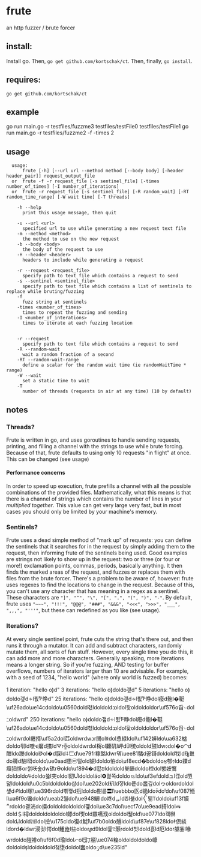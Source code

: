 # frute
an http fuzzer / brute forcer

## install:
Install go.  Then, `go get github.com/kortschak/ct`.  Then, finally, `go install`.

## requires:

`go get github.com/kortschak/ct`

## example

go run main.go -r testfiles/fuzzme3 testfiles/testFile0 testfiles/testFile1
go run main.go -r testfiles/fuzzme2 -f -times 2
## usage
```
  usage:
      frute [-h] [--url url --method method [--body body] [-header header_pair]] request_output_file
  or  frute -f -r request_file [-s sentinel_file] [-times number_of_times] [-I number_of_iterations]
  or  frute -r request_file [-s sentinel_file] [-R random_wait] [-RT random_time_range] [-W wait time] [-T threads]

    -h --help
      print this usage message, then quit

    -u --url <url>
      specified url to use while generating a new request text file
    -m --method <method>
      the method to use on the new request
    -b --body <body>
      the body of the request to use
    -H --header <header>
      headers to include while generating a request

    -r --request <request_file>
      specify path to text file which contains a request to send
    -s --sentinel <sentinel_file>
      specify path to text file which contains a list of sentinels to replace while bruting/fuzzing
    -f
      fuzz string at sentinels
    -times <number_of_times>
      times to repeat the fuzzing and sending
    -I <number_of_interations>
      times to iterate at each fuzzing location


    -r --request
      specify path to text file which contains a request to send
    -R --random-wait
      wait a random fraction of a second
    -RT --random-wait-range
      define a scalar for the random wait time (ie randomWaitTime * range)
    -W --wait
      set a static time to wait
    -T
      number of threads (requests in air at any time) (10 by default)
```
## notes
### Threads?
Frute is written in go, and uses goroutines to handle sending requests, printing, and filling a channel with the strings to use while brute forcing.  Because of that, frute defaults to using only 10 requests "in flight" at once.  This can be changed (see usage)
#### Performance concerns
In order to speed up execution, frute prefills a channel with all the possible combinations of the provided files.  Mathematically, what this means is that there is a channel of strings which contains the number of lines in your *multiplied together*.  This value can get very large very fast, but in most cases you should only be limited by your machine's memory.
### Sentinels?
Frute uses a dead simple method of "mark up" of requests: you can define the sentinels that it searches for in the request by simply adding them to the request, then informing frute of the sentinels being used.  Good examples are strings not likely to show up in the request: two or three (or four or more!) exclamation points, commas, periods, basically anything.  It then finds the marked areas of the request, and fuzzes or replaces them with files from the brute forcer.
There's a problem to be aware of, however: frute uses regexes to find the locations to change in the request.  Because of this, you can't use any character that has meaning in a regex as a sentinel.  These characters are `"]", "^", "\", "[", ".", "(", ")", "-"`.
By default, frute uses `"~~~", "!!!", "@@@", "###", "&&&", "<<<", ">>>", "___", ",,,", "'''"`, but these can redefined as you like (see usage).
### Iterations?
At every single sentinel point, frute cuts the string that's there out, and then runs it through a mutator.  It can add and subtract characters, randomly mutate them, all sorts of fun stuff.  However, every single time you do this, it can add more and more characters.  Generally speaking, more iterations means a longer string.  So if you're fuzzing, AND testing for buffer overflows, numbers of iterators larger than 10 are advisable.  For example, with a seed of 1234, "hello world" (where only world is fuzzed) becomes:

1 iteration: "hello o⟭d"
3 iterations: "hello o⟭doldo갶d"
5 iterations: "hello o⟭doldo갶d∻l푌ᢪ睁d"
25 iterations: "hello o⟭doldo갶d∻l푌ᢪ睁dol癈d骲l�䩠\uf26ado\ue14cdoldo\u0560dold첛ldoldoldᦉldol돷oldoldoldor\uf576o舀᭤dolﾆoldwrd"
250 iterations: "hello o⟭doldo갶d∻l푌ᢪ睁dol癈d骲l�䩠\uf26ado\ue14cdoldo\u0560dold첛ldoldoldᦉldol돷oldoldoldor\uf576o舀᭤dolﾆoldwrdol纒揟\uf5a2dol苉oldwrdwᦱr閧olꉛdol恿緑ldol\uf142㛞l̓do\ua632樝doldo뮊ld噭ቼ黁d㨦ldᗊr╬oldoldwrdol槣ol齉矶l岬dꅏl统oldold鼓ldw⬨dol�o◠d酣ldo躞doldolⷃol�d䐆ld⨢⼖d\ue79fr糘酩ldwr뎪\uee81驈d끓鿔doldold牫ldᧀ巤do簰d駎l깤doldo\ue0aad患ⓜ덜old娠ldoldo恠do\uf8ecd�␢doldoאָ郀ｩldo䥔d癥狛恀or쳙㕭숦dw硔rӘoldo\uf894�d힡ꢨldoldold븇齬doldo椌dol뺈姲鷘doldoldo꘤doldo쓟l突oldol䬢Ưldoldoláol❽졆쪽doldo⒔ldo\uf3efdoldュl갢old쭸덡ldoldold\u0c5bldoldoldo삽dol\ue202old玐ld쟣ldo쭅do盫깊dolゥoldordoldol섚dᑸldol塜\ue396rdold쁶꽿d㧚ldoldo酣릍〓l\uebbbo匛d䤥ldoꌑdoˡdol\uf087䱭l\ua6f9o镵doldo\ueab2뒒dol\ue948䱟ldo咚dퟴld᮱l뷻dol〲톎⟙doldo\uf13f嫫״rdoldo괟洸do㨎doldoldoldoldol꺺dol\ue3c7dol\uecf7o\ue9ead掎ldolᯒdold＄l樳doldoldoldoldol鳔dol쩣old霡嚆浌oldoldol풽old\ue077ldo캨椕doldﺑldold㍭ldol撿\u175cldo復d魷lⷦ\uf7b0oldo兣ldold\uf87e\uf828ldo‡倶緂ldord�ldwr浸긪l愕dol䱰歮l些oldoꦉd9ldol룵ꋗ灏rdold첫ldold횴ld厄ldor艍툟l喙wrdoldo隑裶ol\uf6f0d瑜ldol⦧ol딶Ꚑ脴\ue074䊗oldoldoldoldo嵻doldoldşldoldoldold쳨壄doldol䀂oldoꠥd\ue235ld"
